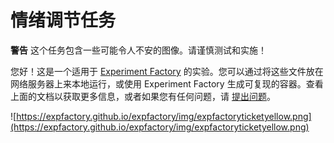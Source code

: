 # 情绪调节任务

**警告** 这个任务包含一些可能令人不安的图像。请谨慎测试和实施！

您好！这是一个适用于 [Experiment Factory](https://expfactory.github.io/expfactory) 的实验。您可以通过将这些文件放在网络服务器上来本地运行，或使用 Experiment Factory 生成可复现的容器。查看上面的文档以获取更多信息，或者如果您有任何问题，请 [提出问题](https://www.github.com/expfactory/expfactory/issues)。

![https://expfactory.github.io/expfactory/img/expfactoryticketyellow.png](https://expfactory.github.io/expfactory/img/expfactoryticketyellow.png)
